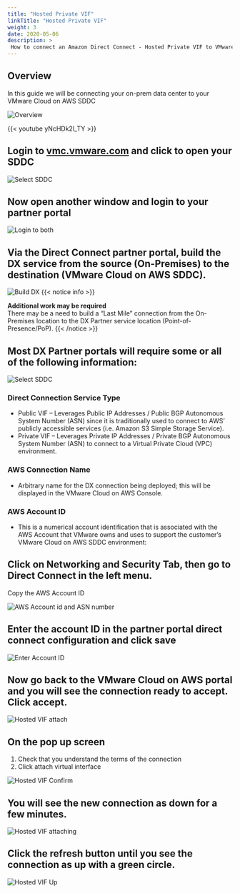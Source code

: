 ```yaml
---
title: "Hosted Private VIF"
linkTitle: "Hosted Private VIF"
weight: 3
date: 2020-05-06
description: >
 How to connect an Amazon Direct Connect - Hosted Private VIF to VMware Cloud on AWS 
---
```


## Overview

In this guide we will be connecting your on-prem data center to your VMware Cloud on AWS SDDC



![Overview](https://vmc-onboarding-images.s3-us-west-2.amazonaws.com/2.Connect-SDDC/direct-connect/hosted-private-vif/overview.png)

{{< youtube yNcHDk2l_TY >}}

## Login to [vmc.vmware.com](https://vmc.vmware.com) and click to open your SDDC

![Select SDDC](https://vmc-onboarding-images.s3-us-west-2.amazonaws.com/2.Connect-SDDC/direct-connect/hosted-private-vif/selectsddc.png)

## Now open another window and login to your partner portal

![Login to both](https://vmc-onboarding-images.s3-us-west-2.amazonaws.com/2.Connect-SDDC/direct-connect/hosted-private-vif/logintoboth.png)

## Via the Direct Connect partner portal, build the DX service from the source (On-Premises) to the destination (VMware Cloud on AWS SDDC).  

![Build DX](https://vmc-onboarding-images.s3-us-west-2.amazonaws.com/2.Connect-SDDC/direct-connect/hosted-private-vif/builddx.png)
{{< notice info >}}

**Additional work may be required**\
There may be a need to build a “Last Mile” connection from the On-Premises location to the DX Partner service location (Point-of-Presence/PoP).
{{< /notice >}}

## Most DX Partner portals will require some or all of the following information:

![Select SDDC](https://vmc-onboarding-images.s3-us-west-2.amazonaws.com/2.Connect-SDDC/direct-connect/hosted-private-vif/configurepartnerdx.png)



###	Direct Connection Service Type

-	Public VIF – Leverages Public IP Addresses / Public BGP Autonomous System Number (ASN) since it is traditionally used to connect to AWS’ publicly accessible services (i.e. Amazon S3 Simple Storage Service).
- Private VIF – Leverages Private IP Addresses / Private BGP Autonomous System Number (ASN) to connect to a Virtual Private Cloud (VPC) environment.

###	AWS Connection Name 
- Arbitrary name for the DX connection being deployed; this will be displayed in the VMware Cloud on AWS Console.
### AWS Account ID 
- This is a numerical account identification that is associated with the AWS Account that VMware owns and uses to support the customer’s VMware Cloud on AWS SDDC environment:


## Click on Networking and Security Tab, then go to Direct Connect in the left menu. 

Copy the AWS Account ID 

![AWS Account id and ASN number](https://vmc-onboarding-images.s3-us-west-2.amazonaws.com/2.Connect-SDDC/direct-connect/hosted-private-vif/awsaccountid.jpg)

## Enter the account ID in the partner portal direct connect configuration and click save

![Enter Account ID](https://vmc-onboarding-images.s3-us-west-2.amazonaws.com/2.Connect-SDDC/direct-connect/hosted-private-vif/pasteaccountid.png)

## Now go back to the VMware Cloud on AWS portal and you will see the connection ready to accept. Click accept. 

![Hosted VIF attach](https://vmc-onboarding-images.s3-us-west-2.amazonaws.com/2.Connect-SDDC/direct-connect/hosted-private-vif/hostedvifattach.png)

## On the pop up screen 
1. Check that you understand the terms of the connection
2. Click attach virtual interface

![Hosted VIF Confirm](https://vmc-onboarding-images.s3-us-west-2.amazonaws.com/2.Connect-SDDC/direct-connect/hosted-private-vif/hostedvifconfirm.png)

## You will see the new connection as down for a few minutes. 

![Hosted VIF attaching](https://vmc-onboarding-images.s3-us-west-2.amazonaws.com/2.Connect-SDDC/direct-connect/hosted-private-vif/hostedvifattaching.png)

## Click the refresh button until you see the connection as up with a green circle. 

![Hosted VIF Up](https://vmc-onboarding-images.s3-us-west-2.amazonaws.com/2.Connect-SDDC/direct-connect/hosted-private-vif/hostedvifup.png)